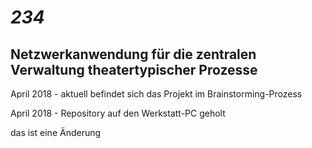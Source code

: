 ﻿# _234_
## Netzwerkanwendung für die zentralen Verwaltung theatertypischer Prozesse

April 2018 - aktuell befindet sich das Projekt im Brainstorming-Prozess

April 2018 - Repository auf den Werkstatt-PC geholt

das ist eine Änderung